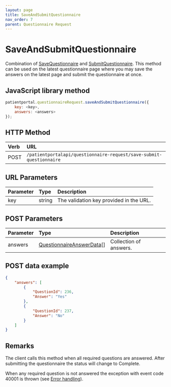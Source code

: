 ```yaml
---
layout: page
title: SaveAndSubmitQuestionnaire
nav_order: 7
parent: Questionnaire Request
---
```


# SaveAndSubmitQuestionnaire

Combination of [SaveQuestionnaire](../questionnaire-request/savequestionnaire) and [SubmitQuestionnaire](../questionnaire-request/submitquestionnaire). This method can be used on the latest questionnaire page where you may save the answers on the latest page and submit the questionnaire at once.

## JavaScript library method

```javascript
patientportal.questionnaireRequest.saveAndSubmitQuestionnaire({
    key: <key>,
    answers: <answers>
});
```

## HTTP Method

| Verb | URL                                               |
|:-----|:--------------------------------------------------|
| POST | `/patientportalapi/questionnaire-request/save-submit-questionnaire` |

## URL Parameters

| Parameter | Type   | Description                                                 |
|:----------|:-------|:------------------------------------------------------------|
| key | string | The validation key provided in the URL. |

## POST Parameters

| Parameter | Type   | Description                                                 |
|:----------|:-------|:------------------------------------------------------------|
| answers | [QuestionnaireAnswerData](../objects-and-data-types/questionnaireanswerdata)[] | Collection of answers. |

## POST data example

```json
{
    "answers": [
        {
            "QuestionId": 236,
            "Answer": "Yes"
        },
        {
            "QuestionId": 237,
            "Answer": "No"
        }
    ]
}
```

## Remarks

The client calls this method when all required questions are answered. After submitting the questionnaire the status will change to Complete.

When any required question is not answered the exception with event code 40001 is thrown (see [Error handling](../error-handling/error-handling)).
